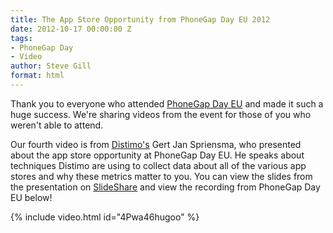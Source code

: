 ```yaml
---
title: The App Store Opportunity from PhoneGap Day EU 2012
date: 2012-10-17 00:00:00 Z
tags:
- PhoneGap Day
- Video
author: Steve Gill
format: html
---
```


Thank you to everyone who attended [PhoneGap Day EU](http://pgday.phonegap.com/eu2012/) and made it such a huge success. We're sharing videos from the event for those of you who weren't able to attend.

Our fourth video is from [Distimo's](http://www.distimo.com/) Gert Jan Spriensma, who presented about the app store opportunity at PhoneGap Day EU. He speaks about techniques Distimo are using to collect data about all of the various app stores and why these metrics matter to you. You can view the slides from the presentation on [SlideShare](http://www.slideshare.net/phonegap/the-appstore-opportunity-by-gert-jan-spriensma-phonegap-day-eu-sept-14-2011) and view the recording from PhoneGap Day EU below!

{% include video.html id="4Pwa46hugoo" %}
